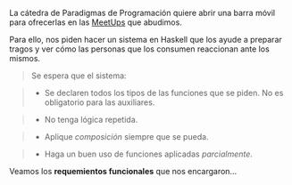 La cátedra de Paradigmas de Programación quiere abrir una barra móvil para ofrecerlas en las [MeetUps](http://www.meetup.com/es-ES/) que abudimos.

Para ello, nos piden hacer un sistema en Haskell que los ayude a preparar tragos y ver cómo las personas que los consumen reaccionan ante los mismos.

> Se espera que el sistema:

> - Se declaren todos los tipos de las funciones que se piden. No es obligatorio para las auxiliares.

> - No tenga lógica repetida.

> - Aplique _composición_ siempre que se pueda.

> - Haga un buen uso de funciones aplicadas _parcialmente_.

Veamos los **requemientos funcionales** que nos encargaron...